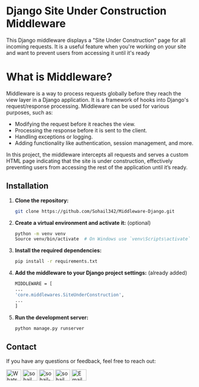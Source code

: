 
# Django Site Under Construction Middleware

This Django middleware displays a "Site Under Construction" page for all incoming requests. It is a useful feature when you're working on your site and want to prevent users from accessing it until it's ready

# What is Middleware?

Middleware is a way to process requests globally before they reach the view layer in a Django application. It is a framework of hooks into Django's request/response processing. Middleware can be used for various purposes, such as:

 - Modifying the request before it reaches the view.
 - Processing the response before it is sent to the client.
 - Handling exceptions or logging.
 - Adding functionality like authentication, session management, and more.

 In this project, the middleware intercepts all requests and serves a custom HTML page indicating that the site is under construction, effectively preventing users from accessing the rest of the application until it’s ready.


## Installation

1. **Clone the repository:**
   ```bash
   git clone https://github.com/Sohail342/Middleware-Django.git
   ```

2. **Create a virtual environment and activate it:** (optional)
    ```bash
    python -m venv venv
    Source venv/bin/activate  # On Windows use `venv\Scripts\activate`
    ```

3. **Install the required dependencies:**
    ```bash
    pip install -r requirements.txt
    ```

4. **Add the middleware to your Django project settings:** (already added)
    ```bash
    MIDDLEWARE = [
    ...
    'core.middlewares.SiteUnderConstruction',
    ...
    ]
    ```
5. **Run the development server:**
    ```bash
    python manage.py runserver

    ```


## Contact

If you have any questions or feedback, feel free to reach out:

<p align="left">
<a href="https://wa.me/+923428041928" target="blank"><img align="center" src="https://img.icons8.com/color/48/000000/whatsapp.png" alt="WhatsApp" height="30" width="40" /></a>
<a href="https://www.hackerrank.com/sohail_ahmad342" target="blank"><img align="center" src="https://raw.githubusercontent.com/rahuldkjain/github-profile-readme-generator/master/src/images/icons/Social/hackerrank.svg" alt="sohail_ahmad342" height="30" width="40" /></a>
<a href="https://www.linkedin.com/in/sohailahmad3428041928/" target="blank"><img align="center" src="https://raw.githubusercontent.com/rahuldkjain/github-profile-readme-generator/master/src/images/icons/Social/linked-in-alt.svg" alt="sohail-ahmad342" height="30" width="40" /></a>
<a href="https://instagram.com/sohail_ahmed113" target="blank"><img align="center" src="https://raw.githubusercontent.com/rahuldkjain/github-profile-readme-generator/master/src/images/icons/Social/instagram.svg" alt="sohail_ahmed113" height="30" width="40" /></a>
<a href="mailto:sohailahmed34280@gmail.com" target="blank"><img align="center" src="https://img.icons8.com/ios-filled/50/000000/email-open.png" alt="Email" height="30" width="40" /></a>
</p>



